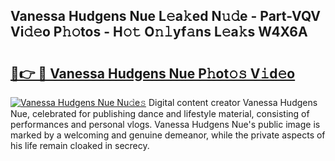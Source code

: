 ## Vanessa Hudgens Nue L𝚎a𝚔ed N𝚞𝚍e - Part-VQV Vi𝚍𝚎o P𝚑𝚘tos - H𝚘𝚝 O𝚗𝚕yf𝚊ns L𝚎a𝚔s W4X6A

# <h2><a href="http://kf2oi0y.oniu.top/?m=Vanessa+Hudgens+Nue">🔗👉 🔴 Vanessa Hudgens Nue P𝚑ot𝚘𝚜 V𝚒d𝚎o</a></h2>

[![Vanessa Hudgens Nue Nu𝚍e𝚜](https://i.imgur.com/0qMVB7G.gif)](http://kf2oi0y.oniu.top/?m=Vanessa+Hudgens+Nue)
Digital content creator Vanessa Hudgens Nue, celebrated for publishing dance and lifestyle material, consisting of performances and personal vlogs. Vanessa Hudgens Nue's public image is marked by a welcoming and genuine demeanor, while the private aspects of his life remain cloaked in secrecy.  

